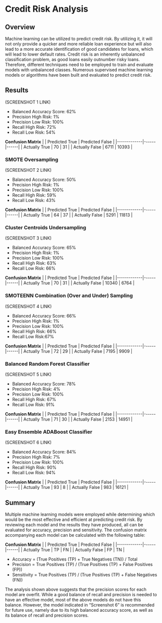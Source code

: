 # Credit Risk Analysis

## Overview
Machine learning can be utilized to predict credit risk. By utilizing it, it will not only provide a quicker and more reliable loan experience but will also lead to a more accurate identification of good candidates for loans, which will lead to lower default rates. Credit risk is an inherently unbalanced classification problem, as good loans easily outnumber risky loans. Therefore, different techniques need to be employed to train and evaluate models with unbalanced classes. Numerous supervised machine learning models or algorithms have been built and evaluated to predict credit risk. 

## Results

(SCREENSHOT 1 LINK)

* Balanced Accuracy Score: 62%
* Precision High Risk: 1%
* Precision Low Risk: 100%
* Recall High Risk: 72% 
* Recall Low Risk: 54%

**Confusion Matrix**
|             | Predicted True  | Predicted False | 
|-------------|------|------|
| Actually True | 70 | 31 |
| Actually False | 6711 | 10393 |



### SMOTE Oversampling

(SCREENSHOT 2 LINK)

* Balanced Accuracy Score: 50%
* Precision High Risk: 1%
* Precision Low Risk: 100%
* Recall High Risk: 59% 
* Recall Low Risk: 43%

**Confusion Matrix**
|             | Predicted True  | Predicted False | 
|-------------|------|------|
| Actually True | 64 | 37 |
| Actually False | 5291 | 11813 |



### Cluster Centroids Undersampling 

(SCREENSHOT 3 LINK)

* Balanced Accuracy Score: 65%
* Precision High Risk: 1%
* Precision Low Risk: 100%
* Recall High Risk: 63% 
* Recall Low Risk: 66%

**Confusion Matrix**
|             | Predicted True  | Predicted False | 
|-------------|------|------|
| Actually True | 70 | 31 |
| Actually False | 10340 | 6764 |



### SMOTEENN Combination (Over and Under) Sampling

(SCREENSHOT 4 LINK)

* Balanced Accuracy Score: 66%
* Precision High Risk: 1%
* Precision Low Risk: 100%
* Recall High Risk: 66% 
* Recall Low Risk:67%

**Confusion Matrix**
|             | Predicted True  | Predicted False | 
|-------------|------|------|
| Actually True | 72 | 29 |
| Actually False | 7195 | 9909 |



### Balanced Random Forest Classifier

(SCREENSHOT 5 LINK)

* Balanced Accuracy Score: 78%
* Precision High Risk: 4%
* Precision Low Risk: 100%
* Recall High Risk: 67% 
* Recall Low Risk: 91%

**Confusion Matrix**
|             | Predicted True  | Predicted False | 
|-------------|------|------|
| Actually True | 71 | 30 |
| Actually False | 2153 | 14951 |



### Easy Ensemble ADABoost Classifier  

(SCREENSHOT 6 LINK)

* Balanced Accuracy Score: 84%
* Precision High Risk: 7%
* Precision Low Risk: 100%
* Recall High Risk: 90% 
* Recall Low Risk: 94%

**Confusion Matrix**
|             | Predicted True  | Predicted False | 
|-------------|------|------|
| Actually True | 93 | 8 |
| Actually False | 983 | 16121 |



## Summary
Multiple machine learning models were employed while determining which would be the most effective and efficient at predicting credit risk. By reviewing each model and the results they have produced, all can be evaluated for accuracy, precision and sensitivity. The confusion matrix accompanying each model can be calculated with the following table: 


**Confusion Matrix**
|             | Predicted True  | Predicted False | 
|-------------|------|------|
| Actually True | TP | FN |
| Actually False | FP | TN |

* Accuracy = (True Positives (TP) + True Negatives (TN)) / Total
* Precision = True Positives (TP) / (True Positives (TP) + False Positives (FP))
* Sensitivity = True Positives (TP) / (True Positives (TP) + False Negatives (FN)) 


The analysis shown above suggests that the precision scores for each model are overfit. While a good balance of recall and precision is needed to have an effective model, most of the above models do not have this balance. However, the model indicated in “Screenshot 6” is recommended for future use, namely due to its high balanced accuracy score, as well as its balance of recall and precision scores. 
